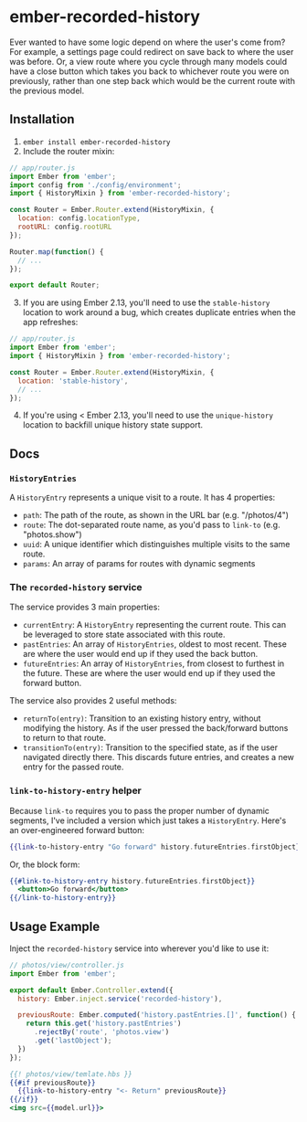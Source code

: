 # ember-recorded-history

Ever wanted to have some logic depend on where the user's come from? For
example, a settings page could redirect on save back to where the user
was before. Or, a view route where you cycle through many models could
have a close button which takes you back to whichever route you were on
previously, rather than one step back which would be the current route
with the previous model.

## Installation

1. `ember install ember-recorded-history`
2. Include the router mixin:
```js
// app/router.js
import Ember from 'ember';
import config from './config/environment';
import { HistoryMixin } from 'ember-recorded-history';

const Router = Ember.Router.extend(HistoryMixin, {
  location: config.locationType,
  rootURL: config.rootURL
});

Router.map(function() {
  // ...
});

export default Router;
```

3. If you are using Ember 2.13, you'll need to use the `stable-history`
   location to work around a bug, which creates duplicate entries when
  the app refreshes:
```js
// app/router.js
import Ember from 'ember';
import { HistoryMixin } from 'ember-recorded-history';

const Router = Ember.Router.extend(HistoryMixin, {
  location: 'stable-history',
  // ...
});
```

4. If you're using < Ember 2.13, you'll need to use the `unique-history`
   location to backfill unique history state support.

## Docs

### `HistoryEntries`
A `HistoryEntry` represents a unique visit to a route. It has 4 properties:
- `path`: The path of the route, as shown in the URL bar (e.g. "/photos/4")
- `route`: The dot-separated route name, as you'd pass to `link-to` (e.g. "photos.show")
- `uuid`: A unique identifier which distinguishes multiple visits to the same route.
- `params`: An array of params for routes with dynamic segments

### The `recorded-history` service
The service provides 3 main properties:
- `currentEntry`: A `HistoryEntry` representing the current route. This
  can be leveraged to store state associated with this route.
- `pastEntries`: An array of `HistoryEntries`, oldest to most recent.
  These are where the user would end up if they used the back button.
- `futureEntries`: An array of `HistoryEntries`, from closest to
  furthest in the future. These are where the user would end up if they
  used the forward button.

The service also provides 2 useful methods:
- `returnTo(entry)`: Transition to an existing history entry, without
  modifying the history. As if the user pressed the back/forward buttons
  to return to that route.
- `transitionTo(entry)`: Transition to the specified state, as if the
  user navigated directly there. This discards future entries, and
  creates a new entry for the passed route.

### `link-to-history-entry` helper

Because `link-to` requires you to pass the proper number of dynamic
segments, I've included a version which just takes a `HistoryEntry`.
Here's an over-engineered forward button:
```hbs
{{link-to-history-entry "Go forward" history.futureEntries.firstObject}}
```
Or, the block form:
```hbs
{{#link-to-history-entry history.futureEntries.firstObject}}
  <button>Go forward</button>
{{/link-to-history-entry}}
```

## Usage Example

Inject the `recorded-history` service into wherever you'd like to use
it:
```js
// photos/view/controller.js
import Ember from 'ember';

export default Ember.Controller.extend({
  history: Ember.inject.service('recorded-history'),

  previousRoute: Ember.computed('history.pastEntries.[]', function() {
    return this.get('history.pastEntries')
      .rejectBy('route', 'photos.view')
      .get('lastObject');
  })
});
```

```hbs
{{! photos/view/temlate.hbs }}
{{#if previousRoute}}
  {{link-to-history-entry "<- Return" previousRoute}}
{{/if}}
<img src={{model.url}}>
```
